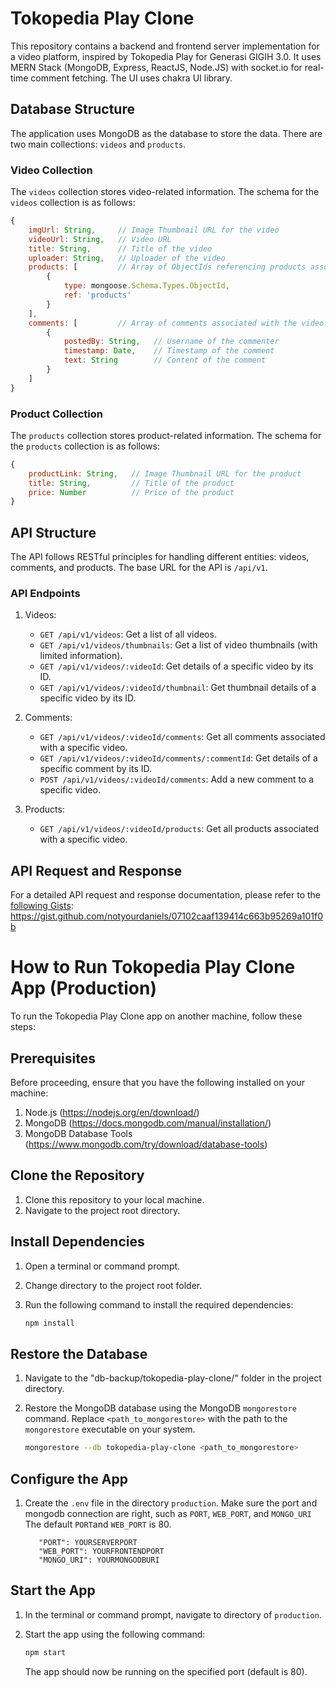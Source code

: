 # Tokopedia Play Clone

This repository contains a backend and frontend server implementation for a video platform, inspired by Tokopedia Play for Generasi GIGIH 3.0. It uses MERN Stack (MongoDB, Express, ReactJS, Node.JS) with socket.io for real-time comment fetching. The UI uses chakra UI library.

## Database Structure

The application uses MongoDB as the database to store the data. There are two main collections: `videos` and `products`.

### Video Collection

The `videos` collection stores video-related information. The schema for the `videos` collection is as follows:

```javascript
{
    imgUrl: String,     // Image Thumbnail URL for the video
    videoUrl: String,   // Video URL
    title: String,      // Title of the video
    uploader: String,   // Uploader of the video
    products: [         // Array of ObjectIds referencing products associated with the video
        {
            type: mongoose.Schema.Types.ObjectId,
            ref: 'products'
        }
    ],
    comments: [         // Array of comments associated with the video
        {
            postedBy: String,   // Username of the commenter
            timestamp: Date,    // Timestamp of the comment
            text: String        // Content of the comment
        }
    ]
}
```

### Product Collection

The `products` collection stores product-related information. The schema for the `products` collection is as follows:

```javascript
{
    productLink: String,   // Image Thumbnail URL for the product
    title: String,         // Title of the product
    price: Number          // Price of the product
}
```

## API Structure

The API follows RESTful principles for handling different entities: videos, comments, and products. The base URL for the API is `/api/v1`.

### API Endpoints

1. Videos:

   - `GET /api/v1/videos`: Get a list of all videos.
   - `GET /api/v1/videos/thumbnails`: Get a list of video thumbnails (with limited information).
   - `GET /api/v1/videos/:videoId`: Get details of a specific video by its ID.
   - `GET /api/v1/videos/:videoId/thumbnail`: Get thumbnail details of a specific video by its ID.

2. Comments:

   - `GET /api/v1/videos/:videoId/comments`: Get all comments associated with a specific video.
   - `GET /api/v1/videos/:videoId/comments/:commentId`: Get details of a specific comment by its ID.
   - `POST /api/v1/videos/:videoId/comments`: Add a new comment to a specific video.

3. Products:

   - `GET /api/v1/videos/:videoId/products`: Get all products associated with a specific video.

## API Request and Response

For a detailed API request and response documentation, please refer to the [following Gists](https://gist.github.com/notyourdaniels/07102caaf139414c663b95269a101f0b): 
https://gist.github.com/notyourdaniels/07102caaf139414c663b95269a101f0b

# How to Run Tokopedia Play Clone App (Production)

To run the Tokopedia Play Clone app on another machine, follow these steps:

## Prerequisites

Before proceeding, ensure that you have the following installed on your machine:

1. Node.js (https://nodejs.org/en/download/)
2. MongoDB (https://docs.mongodb.com/manual/installation/)
3. MongoDB Database Tools (https://www.mongodb.com/try/download/database-tools)

## Clone the Repository

1. Clone this repository to your local machine.
2. Navigate to the project root directory.

## Install Dependencies

1. Open a terminal or command prompt.
2. Change directory to the project root folder.
3. Run the following command to install the required dependencies:

   ```bash
   npm install
   ```

## Restore the Database

1. Navigate to the "db-backup/tokopedia-play-clone/" folder in the project directory.
2. Restore the MongoDB database using the MongoDB `mongorestore` command. Replace `<path_to_mongorestore>` with the path to the `mongorestore` executable on your system.

   ```bash
   mongorestore --db tokopedia-play-clone <path_to_mongorestore>
   ```

## Configure the App

1. Create the `.env` file in the directory `production`. Make sure the port and mongodb connection are right, such as `PORT`, `WEB_PORT`, and `MONGO_URI` The default `PORT`and `WEB_PORT` is 80.
   
   ```shell
      "PORT": YOURSERVERPORT
      "WEB_PORT": YOURFRONTENDPORT
      "MONGO_URI": YOURMONGODBURI
   ```

## Start the App

1. In the terminal or command prompt, navigate to directory of `production`.
2. Start the app using the following command:

   ```bash
   npm start
   ```

   The app should now be running on the specified port (default is 80).


